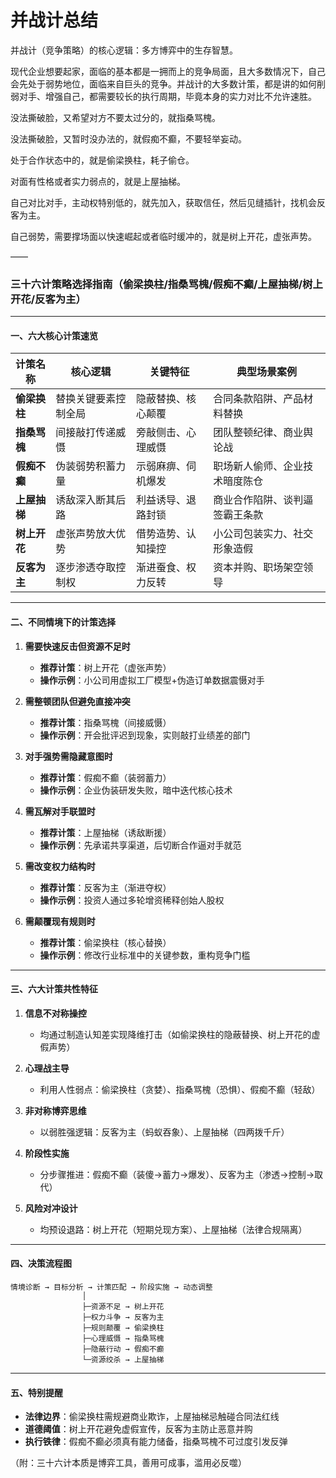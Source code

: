 # 并战计总结

并战计（竞争策略）的核心逻辑：多方博弈中的生存智慧。

现代企业想要起家，面临的基本都是一拥而上的竞争局面，且大多数情况下，自己会先处于弱势地位，面临来自巨头的竞争。并战计的大多数计策，都是讲的如何削弱对手、增强自己，都需要较长的执行周期，毕竟本身的实力对比不允许速胜。

没法撕破脸，又希望对方不要太过分的，就指桑骂槐。

没法撕破脸，又暂时没办法的，就假痴不癫，不要轻举妄动。

处于合作状态中的，就是偷梁换柱，耗子偷仓。

对面有性格或者实力弱点的，就是上屋抽梯。

自己对比对手，主动权特别低的，就先加入，获取信任，然后见缝插针，找机会反客为主。

自己弱势，需要撑场面以快速崛起或者临时缓冲的，就是树上开花，虚张声势。

——

### 三十六计策略选择指南（偷梁换柱/指桑骂槐/假痴不癫/上屋抽梯/树上开花/反客为主）

---

#### **一、六大核心计策速览**
| 计策名称     | 核心逻辑             | 关键特征           | 典型场景案例                   |
| ------------ | -------------------- | ------------------ | ------------------------------ |
| **偷梁换柱** | 替换关键要素控制全局 | 隐蔽替换、核心颠覆 | 合同条款陷阱、产品材料替换     |
| **指桑骂槐** | 间接敲打传递威慑     | 旁敲侧击、心理威慑 | 团队整顿纪律、商业舆论战       |
| **假痴不癫** | 伪装弱势积蓄力量     | 示弱麻痹、伺机爆发 | 职场新人偷师、企业技术暗度陈仓 |
| **上屋抽梯** | 诱敌深入断其后路     | 利益诱导、退路封锁 | 商业合作陷阱、谈判逼签霸王条款 |
| **树上开花** | 虚张声势放大优势     | 借势造势、认知操控 | 小公司包装实力、社交形象造假   |
| **反客为主** | 逐步渗透夺取控制权   | 渐进蚕食、权力反转 | 资本并购、职场架空领导         |

---

#### **二、不同情境下的计策选择**
1. **需要快速反击但资源不足时**
   - **推荐计策**：树上开花（虚张声势）
   - **操作示例**：小公司用虚拟工厂模型+伪造订单数据震慑对手

2. **需整顿团队但避免直接冲突**
   - **推荐计策**：指桑骂槐（间接威慑）
   - **操作示例**：开会批评迟到现象，实则敲打业绩差的部门

3. **对手强势需隐藏意图时**
   - **推荐计策**：假痴不癫（装弱蓄力）
   - **操作示例**：企业伪装研发失败，暗中迭代核心技术

4. **需瓦解对手联盟时**
   - **推荐计策**：上屋抽梯（诱敌断援）
   - **操作示例**：先承诺共享渠道，后切断合作逼对手就范

5. **需改变权力结构时**
   - **推荐计策**：反客为主（渐进夺权）
   - **操作示例**：投资人通过多轮增资稀释创始人股权

6. **需颠覆现有规则时**
   - **推荐计策**：偷梁换柱（核心替换）
   - **操作示例**：修改行业标准中的关键参数，重构竞争门槛

---

#### **三、六大计策共性特征**
1. **信息不对称操控**
   - 均通过制造认知差实现降维打击（如偷梁换柱的隐蔽替换、树上开花的虚假声势）

2. **心理战主导**
   - 利用人性弱点：偷梁换柱（贪婪）、指桑骂槐（恐惧）、假痴不癫（轻敌）

3. **非对称博弈思维**
   - 以弱胜强逻辑：反客为主（蚂蚁吞象）、上屋抽梯（四两拨千斤）

4. **阶段性实施**
   - 分步骤推进：假痴不癫（装傻→蓄力→爆发）、反客为主（渗透→控制→取代）

5. **风险对冲设计**
   - 均预设退路：树上开花（短期兑现方案）、上屋抽梯（法律合规隔离）

---

#### **四、决策流程图**
```
情境诊断 → 目标分析 → 计策匹配 → 阶段实施 → 动态调整
                │
                ├─资源不足 → 树上开花
                ├─权力斗争 → 反客为主
                ├─规则颠覆 → 偷梁换柱
                ├─心理威慑 → 指桑骂槐
                ├─隐蔽行动 → 假痴不癫
                └─资源绞杀 → 上屋抽梯
```

---

#### **五、特别提醒**
- **法律边界**：偷梁换柱需规避商业欺诈，上屋抽梯忌触碰合同法红线
- **道德阈值**：树上开花避免虚假宣传，反客为主防止恶意并购
- **执行铁律**：假痴不癫必须真有能力储备，指桑骂槐不可过度引发反弹

（附：三十六计本质是博弈工具，善用可成事，滥用必反噬）
